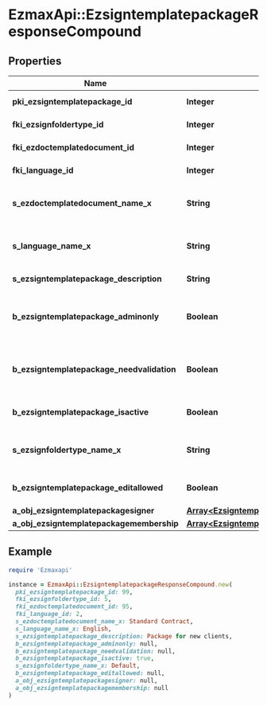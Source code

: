 # EzmaxApi::EzsigntemplatepackageResponseCompound

## Properties

| Name | Type | Description | Notes |
| ---- | ---- | ----------- | ----- |
| **pki_ezsigntemplatepackage_id** | **Integer** | The unique ID of the Ezsigntemplatepackage |  |
| **fki_ezsignfoldertype_id** | **Integer** | The unique ID of the Ezsignfoldertype. |  |
| **fki_ezdoctemplatedocument_id** | **Integer** | The unique ID of the Ezdoctemplatedocument | [optional] |
| **fki_language_id** | **Integer** | The unique ID of the Language.  Valid values:  |Value|Description| |-|-| |1|French| |2|English| |  |
| **s_ezdoctemplatedocument_name_x** | **String** | The name of the Ezdoctemplatedocument in the language of the requester | [optional] |
| **s_language_name_x** | **String** | The Name of the Language in the language of the requester |  |
| **s_ezsigntemplatepackage_description** | **String** | The description of the Ezsigntemplatepackage |  |
| **b_ezsigntemplatepackage_adminonly** | **Boolean** | Whether the Ezsigntemplatepackage can be accessed by admin users only (eUserType&#x3D;Normal) |  |
| **b_ezsigntemplatepackage_needvalidation** | **Boolean** | Whether the Ezsignbulksend was automatically modified and needs a manual validation |  |
| **b_ezsigntemplatepackage_isactive** | **Boolean** | Whether the Ezsigntemplatepackage is active or not |  |
| **s_ezsignfoldertype_name_x** | **String** | The name of the Ezsignfoldertype in the language of the requester |  |
| **b_ezsigntemplatepackage_editallowed** | **Boolean** | Whether the Ezsigntemplatepackage if allowed to edit or not |  |
| **a_obj_ezsigntemplatepackagesigner** | [**Array&lt;EzsigntemplatepackagesignerResponseCompound&gt;**](EzsigntemplatepackagesignerResponseCompound.md) |  |  |
| **a_obj_ezsigntemplatepackagemembership** | [**Array&lt;EzsigntemplatepackagemembershipResponseCompound&gt;**](EzsigntemplatepackagemembershipResponseCompound.md) |  |  |

## Example

```ruby
require 'Ezmaxapi'

instance = EzmaxApi::EzsigntemplatepackageResponseCompound.new(
  pki_ezsigntemplatepackage_id: 99,
  fki_ezsignfoldertype_id: 5,
  fki_ezdoctemplatedocument_id: 95,
  fki_language_id: 2,
  s_ezdoctemplatedocument_name_x: Standard Contract,
  s_language_name_x: English,
  s_ezsigntemplatepackage_description: Package for new clients,
  b_ezsigntemplatepackage_adminonly: null,
  b_ezsigntemplatepackage_needvalidation: null,
  b_ezsigntemplatepackage_isactive: true,
  s_ezsignfoldertype_name_x: Default,
  b_ezsigntemplatepackage_editallowed: null,
  a_obj_ezsigntemplatepackagesigner: null,
  a_obj_ezsigntemplatepackagemembership: null
)
```

